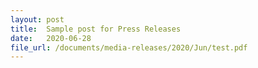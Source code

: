 ```yaml
---
layout: post
title:  Sample post for Press Releases
date:   2020-06-28
file_url: /documents/media-releases/2020/Jun/test.pdf
---
```


